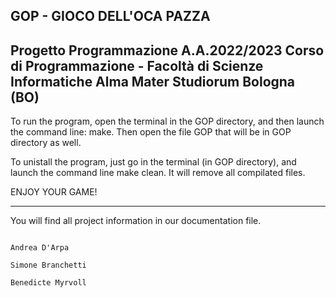 GOP - GIOCO DELL'OCA PAZZA
------------------------------------------------------------------------------------------------------------------------------
Progetto Programmazione A.A.2022/2023
Corso di Programmazione - Facoltà di Scienze Informatiche
Alma Mater Studiorum
Bologna (BO)
-----------------------------------------------------------------------------------------------------------------------------

To run the program, open the terminal in the GOP directory, and then launch the command line: make.
Then open the file GOP that will be in GOP directory as well.

To unistall the program, just go in the terminal (in GOP directory), and launch the command line make clean.
It will remove all compilated files.

ENJOY YOUR GAME!

------------------------------------------------------------------------------------------------------------------------------
You will find all project information in our documentation file.

                                                                                           Andrea D'Arpa
                                                                                           Simone Branchetti
                                                                                           Benedicte Myrvoll
                                                                                                    
                                                                                                   
                                                                                                  
